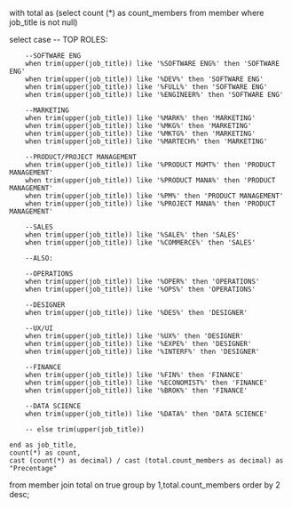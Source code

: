 with total as (select count (*) as count_members 
from member 
where job_title is not null)

select
    case 
        -- TOP ROLES:
        
        --SOFTWARE ENG
        when trim(upper(job_title)) like '%SOFTWARE ENG%' then 'SOFTWARE ENG'
        when trim(upper(job_title)) like '%DEV%' then 'SOFTWARE ENG'
        when trim(upper(job_title)) like '%FULL%' then 'SOFTWARE ENG'
        when trim(upper(job_title)) like '%ENGINEER%' then 'SOFTWARE ENG'
        
        --MARKETING
        when trim(upper(job_title)) like '%MARK%' then 'MARKETING'
        when trim(upper(job_title)) like '%MKG%' then 'MARKETING'
        when trim(upper(job_title)) like '%MKTG%' then 'MARKETING'
        when trim(upper(job_title)) like '%MARTECH%' then 'MARKETING'
        
        --PRODUCT/PROJECT MANAGEMENT 
        when trim(upper(job_title)) like '%PRODUCT MGMT%' then 'PRODUCT MANAGEMENT'
        when trim(upper(job_title)) like '%PRODUCT MANA%' then 'PRODUCT MANAGEMENT'
        when trim(upper(job_title)) like '%PM%' then 'PRODUCT MANAGEMENT'
        when trim(upper(job_title)) like '%PROJECT MANA%' then 'PRODUCT MANAGEMENT'
        
        --SALES
        when trim(upper(job_title)) like '%SALE%' then 'SALES'
        when trim(upper(job_title)) like '%COMMERCE%' then 'SALES'

        --ALSO:
        
        --OPERATIONS
        when trim(upper(job_title)) like '%OPER%' then 'OPERATIONS'
        when trim(upper(job_title)) like '%OPS%' then 'OPERATIONS'
        
        --DESIGNER
        when trim(upper(job_title)) like '%DES%' then 'DESIGNER'
        
        --UX/UI 
        when trim(upper(job_title)) like '%UX%' then 'DESIGNER'
        when trim(upper(job_title)) like '%EXPE%' then 'DESIGNER'
        when trim(upper(job_title)) like '%INTERF%' then 'DESIGNER'
        
        --FINANCE
        when trim(upper(job_title)) like '%FIN%' then 'FINANCE'
        when trim(upper(job_title)) like '%ECONOMIST%' then 'FINANCE'
        when trim(upper(job_title)) like '%BROK%' then 'FINANCE'
        
        --DATA SCIENCE
        when trim(upper(job_title)) like '%DATA%' then 'DATA SCIENCE'
        
        -- else trim(upper(job_title))
        
    end as job_title,
    count(*) as count,
    cast (count(*) as decimal) / cast (total.count_members as decimal) as "Precentage"
from member
join total on true
group by 1,total.count_members
order by 2 desc;

